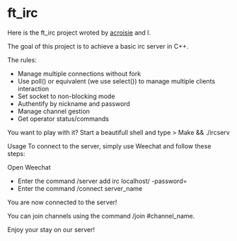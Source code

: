 # ft_irc

Here is the ft_irc project wroted by [acroisie](https://github.com/acroisie) and I.

The goal of this project is to achieve a basic irc server in C++.

The rules:

* Manage multiple connections without fork
* Use poll() or equivalent (we use select()) to manage multiple clients interaction
* Set socket to non-blocking mode
* Authentify by nickname and password
* Manage channel gestion
* Get operator status/commands

You want to play with it? Start a beautifull shell and type > Make && ./ircserv <port> <password>

Usage
To connect to the server, simply use Weechat and follow these steps:

Open Weechat
* Enter the command /server add irc localhost/<port> -password=<password>
* Enter the command /connect server_name

You are now connected to the server!

You can join channels using the command /join #channel_name.

Enjoy your stay on our server!
